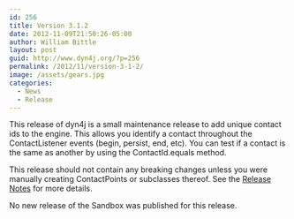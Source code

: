 ```yaml
---
id: 256
title: Version 3.1.2
date: 2012-11-09T21:50:26-05:00
author: William Bittle
layout: post
guid: http://www.dyn4j.org/?p=256
permalink: /2012/11/version-3-1-2/
image: /assets/gears.jpg
categories:
  - News
  - Release
---
```

This release of dyn4j is a small maintenance release to add unique contact ids to the engine. This allows you identify a contact throughout the ContactListener events (begin, persist, end, etc). You can test if a contact is the same as another by using the ContactId.equals method.

This release should not contain any breaking changes unless you were manually creating ContactPoints or subclasses thereof. See the <a onclick="javascript:pageTracker._trackPageview('/outgoing/github.com/dyn4j/dyn4j/blob/master/release-notes.txt');" title="Latest Release Notes"  href="https://github.com/dyn4j/dyn4j/blob/master/release-notes.txt" target="_blank" rel="noopener">Release Notes</a> for more details.

No new release of the Sandbox was published for this release.